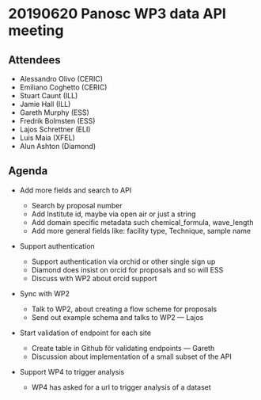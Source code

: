 # 20190620 Panosc WP3 data API meeting

## Attendees

* Alessandro Olivo (CERIC)
* Emiliano Coghetto (CERIC) 
* Stuart Caunt (ILL)
* Jamie Hall (ILL)
* Gareth Murphy (ESS)
* Fredrik Bolmsten (ESS)
* Lajos Schrettner (ELI)
* Luis Maia (XFEL)
* Alun Ashton (Diamond)

	
## Agenda 

* Add more fields and search to API
    - Search by proposal number
    - Add Institute id, maybe via open air or just a string 
    - Add domain specific metadata such chemical_formula, wave_length 
    - Add more general fields like: facility type, Technique, sample name 

* Support authentication
    - Support authentication via orchid or other single sign up 
    - Diamond does insist on orcid for proposals and so will ESS
    - Discuss with WP2 about orcid support

* Sync with WP2
    - Talk to WP2, about creating a flow scheme for proposals 
    - Send out example schema and talks to WP2 — Lajos

* Start validation of endpoint for each site
    - Create table in Github för validating endpoints — Gareth 
    - Discussion about implementation of a small subset of the API

* Support WP4 to trigger analysis
    - WP4 has asked for a url to trigger analysis of a dataset 





